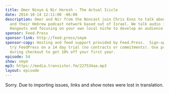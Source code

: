 ```yaml
---
title: Omer Ninyo & Nir Horesh - The Actual Icicle
date: 2014-10-14 12:11:00 -06:00
description: Omer and Nir from the Noncast join Chris Enns to talk about their podcast
  and their Hebrew podcast network based out of Israel. We talk audio issues, Google
  Hangouts and focusing on your own local niche to develop an audience.
sponsor: Feed.Press
sponsor-link: http://feed.press/smym
sponsor-copy: Hosting and feed support provided by Feed.Press.  Sign-up today and
  try FeedPress on a 14 day trial (no contracts or commitments). Use promo code "smym"
  during checkout to get 10% off your first year.
episode: 54
show: smym
mp3: https://media.transistor.fm/227534aa.mp3
layout: episode
---
```


Sorry. Due to importing issues, links and show notes were lost in translation.
